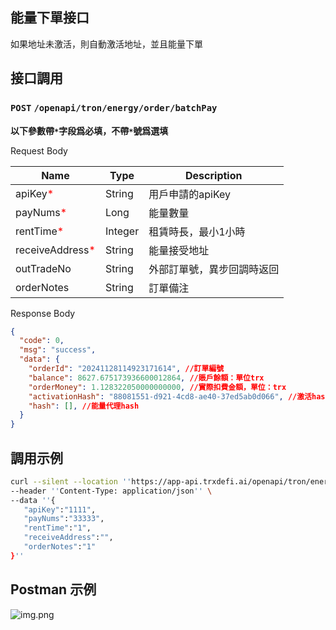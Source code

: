## 能量下單接口
如果地址未激活，則自動激活地址，並且能量下單

## 接口調用
### `POST` `/openapi/tron/energy/order/batchPay`
**以下參數帶`*`字段爲必填，不帶`*`號爲選填**

Request Body

| Name                                           | Type    | Description   |
|------------------------------------------------|---------|---------------|
| apiKey<span style="color:red">*</span>         | String  | 用戶申請的apiKey   |
| payNums<span style="color:red">*</span>        | Long    | 能量數量          |
| rentTime<span style="color:red">*</span>       | Integer | 租賃時長，最小1小時    |
| receiveAddress<span style="color:red">*</span> | String  | 能量接受地址        |
| outTradeNo                                     | String  | 外部訂單號，異步回調時返回 |
| orderNotes                                     | String  | 訂單備注          |



Response Body
```JSON
{
  "code": 0,
  "msg": "success",
  "data": {
    "orderId": "20241128114923171614", //訂單編號
    "balance": 8627.675173936600012864, //賬戶餘額：單位trx
    "orderMoney": 1.128322050000000000, //實際扣費金額，單位：trx
    "activationHash": "88081551-d921-4cd8-ae40-37ed5ab0d066", //激活hash
    "hash": [], //能量代理hash
  }
}

```

## 調用示例
```bash
curl --silent --location ''https://app-api.trxdefi.ai/openapi/tron/energy/order/batchPay'' \
--header ''Content-Type: application/json'' \
--data ''{
   "apiKey":"1111",
   "payNums":"33333",
   "rentTime":"1",
   "receiveAddress":"",
   "orderNotes":"1"
}''

```

## Postman 示例

![img.png](https://raw.githubusercontent.com/robertwan2088/TRXDeFi/refs/heads/main/readme/img/batchPay.png)


